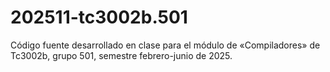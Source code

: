 # 202511-tc3002b.501
Código fuente desarrollado en clase para el módulo de «Compiladores» de Tc3002b, grupo 501, semestre febrero-junio de 2025. 
